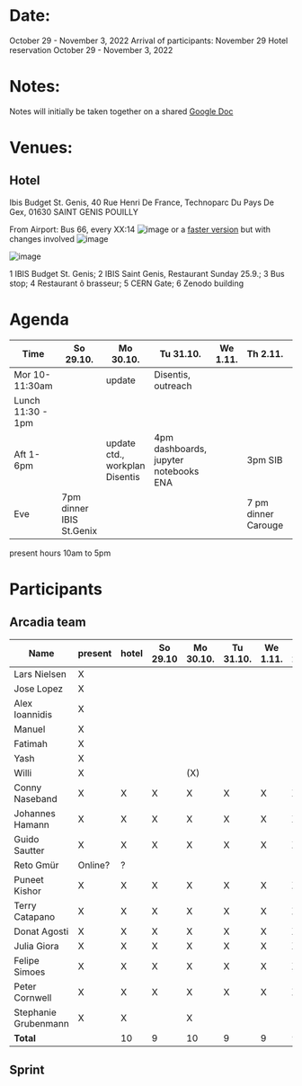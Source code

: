 # Date:
October 29 - November 3, 2022
Arrival of participants: November 29
Hotel reservation October 29 - November 3, 2022

# Notes:
Notes will initially be taken together on a shared [Google Doc](https://docs.google.com/document/d/1unKvmvRetI3lW_DOrNnV0npjf5DTvjokVNvgE8HuyoU/edit#heading=h.536dmhexza8f)

# Venues:
## Hotel
Ibis Budget St. Genis, 40 Rue Henri De France, Technoparc Du Pays De Gex, 01630 SAINT GENIS POUILLY 

From Airport: Bus 66, every XX:14
![image](https://user-images.githubusercontent.com/4609956/190636029-3ac34105-6f97-45b1-8e73-577f4f34c4f2.png)
or a [faster version](https://www.google.com/maps/dir/Gen%C3%A8ve+A%C3%A9roport+(GVA),+Route+de+l'A%C3%A9roport,+Grand-Saconnex/Saint-Genis-Pouilly,+France/@46.2382483,6.0405504,13z/am=t/data=!3m1!4b1!4m14!4m13!1m5!1m1!1s0x478c6480ae239337:0xe511a9f24eb8a630!2m2!1d6.1090888!2d46.2369794!1m5!1m1!1s0x478c62697a1fc077:0x408ab2ae4c20490!2m2!1d6.02513!2d46.2437479!5i2!11m1!5shttps:%2F%2Fgoogleads.g.doubleclick.net%2Fpagead%2Fconversion%2F%3Fai%3DCC4bSRmgkY9OuCsaO9fgPromTqAyYwPWdZN3xu9znD5Ga6-mODhABIJfmnWVg9Y27gZgEoAH3qaXKAsgBCakCtdlbgzRmsT7gAgCoAwHIA8sEqgSJAk_QbXqc_vV24OmP1HaU6OQ3d90_YIao_eaPDo2hyyWNbUIdzB4qyT6E5g6JSewqzF1cFyL2Kv0L7dj5EsDENYOqQkmm-cS35mrllrUkNXQXLz1Okh9-9Wollhzx3pzUehwFiw1Coy78JwkRjL9PZ_1jfrL8EOENmIJ4bbMp8ew9Wu1BILeOl1zsOJwRt1P71N9OcyBeGEs4WCqPn-QRLHDJ4FEFuwvF4i0T1SFMDhXWoDqz7fXSM1mNaRNGB2C-RMKMmWLbDK7O1io4g1qwAUBQRNf1zrSauopm2EJ6ZIdCi7gKKyb8aaCTorU3nz0Ixa3rklXxd4uXv4xC2H_Qbk6LiOeJoxogQtTABIyKofS7AuAEAaAGLoAH8dXatQGoB47OG6gHk9gbqAfulrECqAf-nrECqAeko7ECqAfVyRuoB6a-G6gHmgaoB_PRG6gHltgbqAeqm7ECqAffn7EC2AcA0ggPCIBhEAEYHTICigI6AoBAsQmvBMIX3VlubIAKAYoKFWh0dHA6Ly93d3cuYmVsZ2VzLmNoL5gLAcgLAeALAYAMAbgMAbgTiATYEwrQFQH4FgGAFwE%26sigh%3DlrZ15eh8Tv8%26label%3D_AITNAME_%26value%3D_AITVALUE_) but with changes involved
![image](https://user-images.githubusercontent.com/4609956/190636707-d4cce098-471e-4478-9a52-e29db59ca90b.png)


![image](https://user-images.githubusercontent.com/4609956/190826397-6397b891-ef07-466d-830a-c8e77784bad1.png)

1 IBIS Budget St. Genis; 2 IBIS Saint Genis, Restaurant Sunday 25.9.; 3 Bus stop; 4 Restaurant ô brasseur; 5 CERN Gate; 6 Zenodo building

# Agenda

| Time              |  So 29.10. | Mo 30.10. | Tu 31.10. | We 1.11. | Th 2.11. | Fr 3.11. | 
| -------------------|-----------|-----------|-----------|----------|----------|----------|
| Mor 10-11:30am     |           |  update   | Disentis, outreach         |          |          |          |
| Lunch 11:30 - 1pm  |           |           |           |          |          |          |
| Aft 1-6pm          |           |  update ctd., workplan Disentis      | 4pm dashboards, jupyter notebooks ENA  |          | 3pm SIB  |          |
| Eve                |  7pm dinner IBIS St.Genix | | | | 7 pm dinner Carouge| |

present hours 10am to 5pm

# Participants
## Arcadia team

| Name           | present | hotel|  So 29.10 | Mo 30.10. | Tu 31.10. | We 1.11. | Th 2.11. | Fr 3.11. | Sa 4.11. | So 4.11 | 
| ---------------|---------|----- |----------|---------|---------|---------|---------|---------|---------|---------|   
| Lars Nielsen   | X       |      |  
| Jose Lopez     | X       |      |  
| Alex Ioannidis | X       |      |  
| Manuel         | X       |      |  
| Fatimah        | X       |      |  
| Yash           | X       |      |  
| Willi          | X       |      |      | (X)  |      |      |      |      |  
| Conny Naseband | X       | X    | X    | X    | X    | X    | X    | X    |      |   
| Johannes Hamann | X      | X    | X    | X    | X    | X    | X    | X    |  
| Guido Sautter  | X       | X    | X    | X    | X    | X    | X    | X    |      |  
| Reto Gmür      | Online? | ?    |  
| Puneet Kishor  | X       | X    | X    | X    | X    | X    | X    | X    | X    |  
| Terry Catapano | X       | X    | X    | X    | X    | X    | X    | X    |      | 
| Donat Agosti   | X       | X    | X    | X    | X    | X    | X    | X    |  
| Julia Giora    | X       | X    | X    | X    | X    | X    | X    | X    | X    |  
| Felipe Simoes  | X       | X    | X    | X    | X    | X    | X    | X    | X    |   
| Peter Cornwell | X       | X    | X    | X    | X    | X    | X    | X    |
| Stephanie Grubenmann | X | X    |      | X    | 
| **Total**      |         |  10  | 9    | 10   | 9    | 9    | 9    | 9   |  3  

## Sprint
